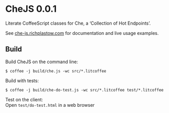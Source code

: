 CheJS 0.0.1
===========

Literate CoffeeScript classes for Che, a ‘Collection of Hot Endpoints’. 

See [che-js.richplastow.com](http://che-js.richplastow.com/) for documentation 
and live usage examples. 




Build
-----

Build CheJS on the command line: 
```
$ coffee -j build/che.js -wc src/*.litcoffee
```

Build with tests: 
```
$ coffee -j build/che-do-test.js -wc src/*.litcoffee test/*.litcoffee
```

Test on the client:  
Open `test/do-test.html` in a web browser


